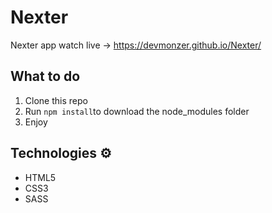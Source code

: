# Nexter

Nexter app watch live -> https://devmonzer.github.io/Nexter/ 

## What to do 
1. Clone this repo  
2. Run `npm install`to download the node_modules folder  
3. Enjoy
 
## Technologies ⚙️

* HTML5  
* CSS3
* SASS

